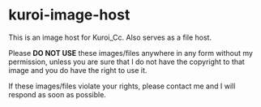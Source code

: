 # kuroi-image-host
This is an image host for Kuroi_Cc.
Also serves as a file host.

Please **DO NOT USE** these images/files anywhere in any form without my permission, unless you are sure that I do not have the copyright to that image and you do have the right to use it. 

If these images/files violate your rights, please contact me and I will respond as soon as possible.
